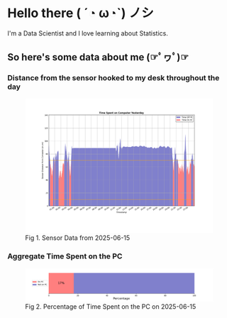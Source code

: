 
# Hello there ( ´◔ ω◔`) ノシ

I'm a Data Scientist and I love learning about Statistics.

## So here's some data about me (☞ﾟヮﾟ)☞


### Distance from the sensor hooked to my desk throughout the day
<figure>
  <picture>
    <source media="(prefers-color-scheme: dark)" srcset="Pi/readme/graphs/lineplot/dark-plot-2025-06-15.png">
    <source media="(prefers-color-scheme: light)" srcset="Pi/readme/graphs/lineplot/light-plot-2025-06-15.png">
    <img alt="Shows a black logo in light color mode and a white one in dark color mode." src="Pi/readme/graphs/lineplot/light-plot-2025-06-15.png">
  </picture>
  <figcaption>Fig 1. Sensor Data from 2025-06-15</figcaption>
</figure>



### Aggregate Time Spent on the PC
<figure>
  <picture>
    <source media="(prefers-color-scheme: dark)" srcset="Pi/readme/graphs/barplot/dark-plot-2025-06-15.png">
    <source media="(prefers-color-scheme: light)" srcset="Pi/readme/graphs/barplot/light-plot-2025-06-15.png">
    <img alt="Shows a black logo in light color mode and a white one in dark color mode." src="Pi/readme/graphs/barplot/light-plot-2025-06-15.png">
  </picture>
  <figcaption>Fig 2. Percentage of Time Spent on the PC on 2025-06-15</figcaption>
</figure>
